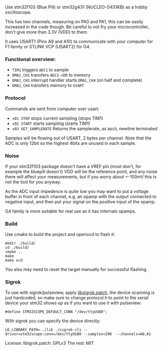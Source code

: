 Use stm32f103 (Blue Pill) or stm32g431 (NUCLEO-G431KB) as a hobby oscilloscope.

This has two channels, measuring on PA0 and PA1,
this can be easily increased in the code though.
Be careful to not fry your microcontroller,
don't give more than 3.3V (VDD) to them.

It uses USART1  (Pins A9 and A10) to communicate with your computer for F1 family or STLINK VCP (USART2) for G4.

### Functional overview:

* `TIM1` triggers `ADC1` to sample
* `DMA1_CH1` transfers `ADC1->DR` to memory
* `DMA1_CH1` interrupt handler starts `DMA1_CH4` (on half and complete)
* `DMA1_CH4` transfers memory to `USART`

### Protocol

Commands are sent from computer over usart:

* `x01 STOP` stops current sampling (stops TIM1)
* `x02 START` starts sampling (starts TIM1)
* `x03 GET_SAMPLERATE` Returns the samplerate, as ascii, newline terminated


Samples will be flowing out of USART, 2 bytes per channel.
Note that the ADC is only 12bit so the highest 4bits are unused in each sample.
 

### Noise

If your stm32f103 package doesn't have a VREF pin
(most don't, for example the bluepill doesn't)
VDD will be the reference point, and any noise there
will affect your measurements, but if you worry about
+-100mV this is not the tool for you anyway.

As the ADC input impedence is quite low you may want to put a voltage buffer in front of each channel,
e.g. an opamp with the output connected to negative input,
and then put your signal on the positive input of the opamp.

G4 family is more suitable for real use as it has internals opamps.

### Build

Use cmake to build the project and openocd to flash it:

```
mkdir ./build/
cd ./build/
cmake ..
make
make ocd
```

You also may need to reset the target manually for successful flashing.

### Sigrok

To use with sigrok/pulseview, apply [libsigrok.patch](./libsigrok.patch),
the device scanning is just hardcoded, so make sure to change protocol.h
to point to the serial device your stm32 shows up as if you want to use it with
pulseview:

```
#define STM32SCOPE_DEFAULT_CONN "/dev/ttyUSB0";
```

With sigrok you can specify the device directly:

```
LD_LIBRARY_PATH=../lib ./sigrok-cli --driver=stm32scope:conn=/dev/ttyUSB0 --samples=200  --channels=A0,A1
```


License:
libigrok.patch: GPLv3
The rest: MIT
